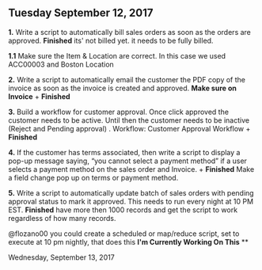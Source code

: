 ## Tuesday September 12, 2017

**1.**	Write a script to automatically bill sales orders as soon as the orders are approved. **Finished** its' not billed yet. it needs to be fully billed.

**1.1** Make sure the Item & Location are correct. In this case we used ACC00003 and Boston Location


**2.**	Write a script to automatically email the customer the PDF copy of the invoice as soon as the invoice is created and approved. **Make sure on Invoice** + **Finished**
 

**3.**	Build a workflow for customer approval. Once click approved the customer needs to be active. Until then the customer needs to be inactive (Reject and Pending approval) . 
Workflow: Customer Approval Workflow + **Finished**

**4.**	If the customer has terms associated, then write a script to display a pop-up message saying, “you cannot select a payment method” if a user selects a payment method on the sales order and Invoice. + **Finished** Make a field change pop up on terms or payment method.



**5.**	Write a script to automatically update batch of sales orders with pending approval status to mark it approved. This needs to run every night at 10 PM EST. **Finished** have more then 1000 records and get the script to work regardless of how many records.

@flozano00 you could create a scheduled or map/reduce script, set to execute at 10 pm nightly, that does this
**I'm Currently Working On This** **

Wednesday, September 13, 2017